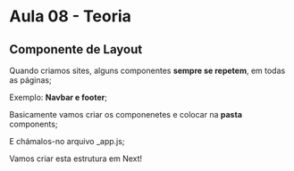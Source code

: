 # Aula 08 - Teoria

## Componente de Layout

Quando criamos sites, alguns componentes **sempre se repetem**, em todas as páginas;

Exemplo: **Navbar e footer**;

Basicamente vamos criar os componenetes e colocar na **pasta** components;

E chámalos-no arquivo _app.js;

Vamos criar esta estrutura em Next!